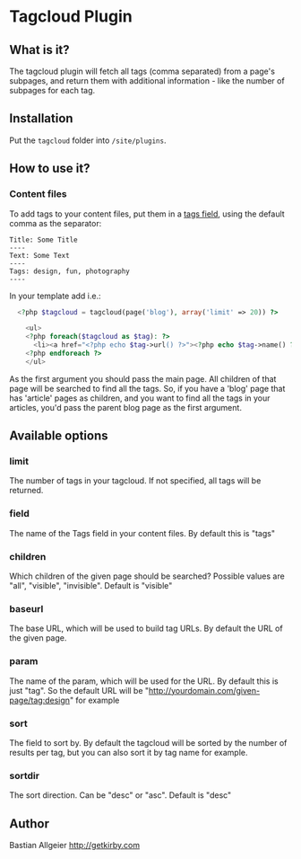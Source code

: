 # Tagcloud Plugin

## What is it?

The tagcloud plugin will fetch all tags (comma separated) from a page's subpages, and return them with additional information - like the number of subpages for each tag.

## Installation

Put the `tagcloud` folder into `/site/plugins`.

## How to use it?

### Content files

To add tags to your content files, put them in a [tags field](https://getkirby.com/docs/cheatsheet/panel-fields/tags), using the default comma as the separator:

	Title: Some Title
	----
	Text: Some Text
	----
	Tags: design, fun, photography
	----

In your template add i.e.:

``` php
  <?php $tagcloud = tagcloud(page('blog'), array('limit' => 20)) ?>

	<ul>
	<?php foreach($tagcloud as $tag): ?>
	  <li><a href="<?php echo $tag->url() ?>"><?php echo $tag->name() ?></a></li>
	<?php endforeach ?>
	</ul>
```

As the first argument you should pass the main page. All children of that page will be searched to find all the tags. So, if you have a 'blog' page that has 'article' pages as children, and you want to find all the tags in your articles, you'd pass the parent blog page as the first argument.

## Available options

### limit

The number of tags in your tagcloud. If not specified, all tags will be returned.

### field

The name of the Tags field in your content files. By default this is "tags"

### children

Which children of the given page should be searched? Possible values are "all", "visible", "invisible". Default is "visible"

### baseurl

The base URL, which will be used to build tag URLs. By default the URL of the given page.

### param

The name of the param, which will be used for the URL. By default this is just "tag". So the default URL will be "http://yourdomain.com/given-page/tag:design" for example

### sort

The field to sort by. By default the tagcloud will be sorted by the number of results per tag, but you can also sort it by tag name for example.

### sortdir

The sort direction. Can be "desc" or "asc". Default is "desc"

## Author
Bastian Allgeier
<http://getkirby.com>
